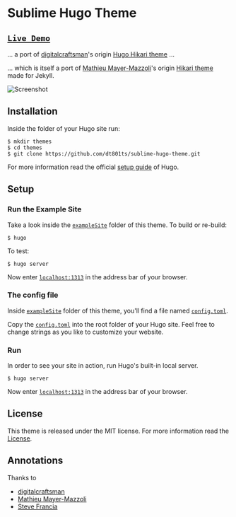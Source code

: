 # Sublime Hugo Theme

## [`Live Demo`](https://dt801ts.github.io/sublime-hugo-theme-demo/)

... a port of [digitalcraftsman](//github.com/digitalcraftsman)'s origin [Hugo Hikari theme](//github.com/digitalcraftsman/hugo-hikari-theme) ...

... which is itself a port of [Mathieu Mayer-Mazzoli](//github.com/mx3m)'s origin [Hikari theme](//github.com/mx3m/hikari-for-Jekyll) made for Jekyll. 

 ![Screenshot](https://raw.githubusercontent.com/dt801ts/sublime-hugo-theme/master/images/screenshot.png)


## Installation

Inside the folder of your Hugo site run:

    $ mkdir themes
    $ cd themes
    $ git clone https://github.com/dt801ts/sublime-hugo-theme.git

For more information read the official [setup guide](//gohugo.io/overview/installing/) of Hugo.

## Setup

### Run the Example Site

Take a look inside the [`exampleSite`](//github.com/dt801ts/sublime-hugo-theme/tree/master/exampleSite) folder of this theme. To build or re-build:

	$ hugo

To test:

	$ hugo server

Now enter [`localhost:1313`](http://localhost:1313) in the address bar of your browser.


### The config file

Inside [`exampleSite`](//github.com/dt801ts/sublime-hugo-theme/tree/master/exampleSite) folder of this theme, you'll find a file named [`config.toml`](//github.com/dt801ts/sublime-hugo-theme/tree/master/exampleSite/config.toml).

Copy the [`config.toml`](//github.com/dt801ts/sublime-hugo-theme/tree/master/exampleSite/config.toml) into the root folder of your Hugo site. Feel free to change strings as you like to customize your website.


### Run

In order to see your site in action, run Hugo's built-in local server. 

    $ hugo server

Now enter [`localhost:1313`](http://localhost:1313) in the address bar of your browser.

## License

This theme is released under the MIT license. For more information read the [License](//github.com/dt801ts/sublime-hugo-theme/tree/master/LICENSE.MD).


## Annotations

Thanks to 

- [digitalcraftsman](//github.com/digitalcraftsman)
- [Mathieu Mayer-Mazzoli](//github.com/mx3m)
- [Steve Francia](//github.com/spf13) 

